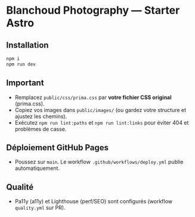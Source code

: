 # Blanchoud Photography — Starter Astro

## Installation
```bash
npm i
npm run dev
```

## Important
- Remplacez `public/css/prima.css` par **votre fichier CSS original** (prima.css).
- Copiez vos images dans `public/images/` (ou gardez votre structure et ajustez les chemins).
- Exécutez `npm run lint:paths` et `npm run lint:links` pour éviter 404 et problèmes de casse.

## Déploiement GitHub Pages
- Poussez sur `main`. Le workflow `.github/workflows/deploy.yml` publie automatiquement.

## Qualité
- Pa11y (a11y) et Lighthouse (perf/SEO) sont configurés (workflow `quality.yml` sur PR).
